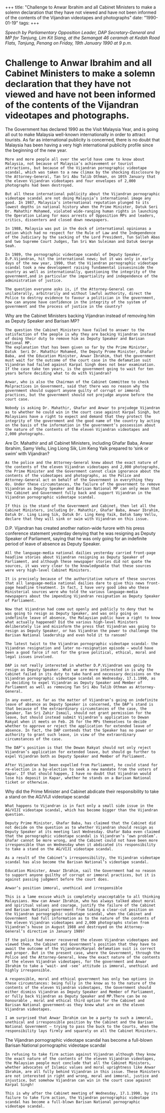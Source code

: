 +++ 
title: "Challenge to Anwar Ibrahim and all Cabinet Ministers to make a solemn declaration that they have not viewed and have not been informed of the contents of the Vijandran videotapes and photographs"
date: "1990-01-19"
tags:
+++

_Speech by Parliamentary Opposition Leader, DAP Secretary-General and MP for Tanjung, Lim Kit Siang, at the Semangat 46 ceramah at Kedah Road Flats, Tanjung, Penang on Friday, 19th January 1990 at 9 p.m._

# Challenge to Anwar Ibrahim and all Cabinet Ministers to make a solemn declaration that they have not viewed and have not been informed of the contents of the Vijandran videotapes and photographs.


The Government has declared 1990 as the Visit Malaysia Year, and is going all out to make Malaysia well-known internationally in order to attract tourists. As far as international publicity is concerned, there is no doubt that Malaysia has been having a very high international publicity profile since the beginning of the new year.</u>

	More and more people all over the world have come to know about Malaysia, not because of Malaysia’s achievement or tourist attractions, but because of the Vijandran pornographic videotape scandal, which was taken to a new climax by the shocking disclosure by the Attorney-General, Tan Sri Abu Talib Othman, on 10th January that the eleven Vijandran videotapes and four envelopes of 2,000 photographs had been destroyed.

	But all these international publicity about the Vijandran pornographic videotape scandal are not doing Malaysia’s international image any good. In 1987, Malaysia’s international reputation plunged to its lowest depths in national history when the Prime Minister, Datuk Seri Dr. Mahathir Mohamed, violated wide-ranging human rights in launching the Operation Lalang for mass arrests of Opposition MPs and leaders, critics, dissenters and closed down newspapers.

	In 1988, Malaysia was put in the dock of international opinionas a nation which had no respect for the Rule of Law and the Independence of the Judiciary by the sacking of the Lord President, Tun Salleh Abas and two Supreme Court Judges, Tan Sri Wan Suleiman and Datuk George Seah.

	In 1989, the pornographic videotape scandal of Deputy Speaker, D.P.Vijandran, hit the international news; but it was only in early days of the new year, 1990, that the Vijandran pornographic videotape scandal took a new development raising fundamental issuesinside the country as well as internationally, questioning the integrity of the government,and in particular the impartiality and independence of the administration of justice.

	The question everyone asks is, if the Attorney-General can unilaterally, arbitrarily and without lawful authority, direct the Police to destroy evidence to favour a politician in the government, how can anyone have confidence in the integrity of the system of government and the process of justice in the country?

Why are the Cabinet Ministers backing Vijandran instead of removing him as Deputy Speaker and Barisan MP?

	The question the Cabinet Ministers have failed to answer to the satisfaction of the people is why they are backing Vijandran instead of doing their duty to remove him as Deputy Speaker and Barisan National MP.
	The explanation that has been given so far by the Prime Minister, Datuk  Seri Dr. Mahathir Mohamed, the Deputy Prome Minister, Ghafar Baba, and the Education Minister, Anwar Ibrahim, that the government must wait for the outcome of the court case in the defamation suit Vijandran had failed against Karpal Singh does not bear examination. If the case take ten years, is the government going to wait for ten years before deciding what to do with Vijandran?

	Anwar, who is also the Chairman of the Cabinet Committee to check Malpractices in Government, said that there was no reason why the government should support anyone guilty of corrupt or immoral practices, but the government should not prejudge anyone before the court case.

	Nobody is asking Dr. Mahathir, Ghafar and Anwar to prejudege Vijandran as to whether he could win in the court case against Karpal Singh, but Malaysians have a right to expect and demand that they protect the integrity of the government and the good name of the country by acting on the basis of the information in the government’s possession about the nature of the contents of the eleven Vijandran videotapes and 2,000 photographs.

Are Dr. Mahathir and all Cabinet Ministers, including Ghafar Baba, Anwar Ibrahim, Samy Vellu, Ling Liong Sik, Lim Keng Yaik prepared to ‘sink or swim’ with Vijandran?

	As the police and the Attorney-General knew about the exact nature of the contents of the eleven Vijandran videotapes and 2,000 photographs, the Prime Minister and the Government cannot claim ignorance about the contents of the videotapes and photographs, as the Police and Attorney-General act on behalf of the Government in everything they do. Under these circumstances, the failure of the government to remove Vijandran as Deputy Speaker and Barisan National MP can only mean that the Cabinet and Government fully back and support Vijandran in the Vijandran pornographic videotape scandal.

	If this is the stand of the Government and Cabinet, then let all the Cabinet Ministers, including Dr. Mahathir, Ghafar Baba, Anwar Ibrahim, Datuk Dr. Ling Liong Sik, Datuk Dr. Ling Keng Yaik, Datuk Samy Vellu, declare that they will sink or swim with Vijandran on this issue.

D.P. Vijandran has created another nation-wide furore with his press conference statement yesterday denying that he was resigning as Deputy Speaker of Parliament, saying that he was only going for an indefinite period of leave of absence as Deputy Speaker.

	All the language-media national dailies yesterday carried front-page headline stories about Vijandran resigning as Deputy Speaker of Parliament, and although these newspaper stories did not quote the sources, it was very clear to the knowledgeable that these sources were very high-level Cabinet Ministers.

	It is precisely because of the authoritative nature of these sources that all language-media national dailies dare to give this news front-page headline treatment. In fact, I have very good idea who these Ministerial sources were who told the various language-media newspapers about the impending Vijandran resignation as Deputy Speaker of Parliament.

	Now that Vijandran had come out openly and publicly to deny that he was going to resign as Deputy Speaker, and was only going on indefinite leave of absence, the Malaysian public have a right to know what actually happened? Did the various high-level Ministers deliberately lie and misinform the press that Vijandran was going to resign as Deputy Speaker, or has Vijandran the power to challenge the Barisan National leadership and even hold it to ransom?

	The latest twist to the Vijandran pornographic videotape scandal- the Vijandran resignation and later no-resignation episode – would have been a good farce if not for the grave political, ethical, moral and legal issues involved.

	DAP is not really interested in whether D.P.Vijandran was going to resign as Deputy Speaker. What we are more interested in is why the Cabinet failed in its duty to take hard and necessary decisions on the Vijandran pornographic videotape scandal on Wednesday, 17.1.1990, as in deciding to expel Vijandran as Deputy Speaker and Member of Parliament as well as removing Tan Sri Abu Talib Othman as Attorney-General.

	In any event, as far as the matter of Vijandran’s going on indefinite leave of absence as Deputy Speaker is concerned, the DAP’s stand is that because of the extraordinary circumstances of the case, the Speaker, Tan Sri Zahir Ismail, should not grant permission for the leave, but should instead submit Vijandran’s application to Dewan Rakyat when it meets on Feb. 26 for the MPs themselves to decide whether to approve or reject the application for extended leave of absence. In fact, the DAP contends that the Speaker has no power or authority to grant such leave, in view of the extraordinary circumstances of the case.

	The DAP’s position is that the Dewan Rakyat should not only reject Vijandran’s application for extended leave, but should go further to expel Vijandran both as Deputy Speaker and Member of Parliament.

	After Vijandran had been expelled from Parliament, he could stand for re-election in a by-election to seek a new mandate from the voters of Kapar. If that should happen, I have no doubt that Vijandran would lose his deposit in Kapar, whether he stands on a Barisan National ticket or otherwise.

Why did the Prime Minister and Cabinet abdicate their responsibility to take a stand on the AG/VIJI videotape scandal

	What happens to Vijandran is in fact only a small side issue in the AG/VIJI videotape scandal, which has become bigger than the Vijandran question.

	Deputy Prime Minister, Ghafar Baba, has claimed that the Cabinet did not decide on the question as to whether Vijandran should resign as Deputy Speaker at its meeting last Wednesday. Ghafar Baba even claimed that the pornographic videotape scandal is Vijandran’s ‘own problem’. Ghafar cannot be more wrong, and the Cabinet could not have been more irresponsible than on Wednesday when it abdicated its responsibility to take a stand on the AG/VIJI videotape scandal.

	As a result of the Cabinet’s irresponsibility, the Vijandran videotape scandal has also become the Barisan National’s videotape scandal.

	Education Minister, Anwar Ibrahim, sail the Government had no reason to support anyone guilthy of corrupt or immoral practices, but it is against passing judgment before the court does.

	Anwar’s position immoral, unethical and irresponsible

	This is a lame excuse which is completely unacceptable to all thinking Malaysians. How can Anwar Ibrahim, who has always talked about moral and spiritual values and courage, justify the failure of the Cabinet and Barisan National government from taking a clear-cut position on the Vijandran pornographic videotape scandal, when the Cabinet and Government  had full information as to the nature of the contents of the eleven Vijandran videotapes and 2,000 photographs stolen from Vijandran’s house in August 1988 and destroyed on the Attorney-General’s directive in January 1989?

	If the police had never recovered the eleven Vijandran videotapes and viewed them, the Cabinet and Government’s position that they have to await the outcome of the Vijandran/Karpal defamation suit is correct and proper. But in the present case, where the Government, through the Police and the Attorney-General, knew the exact nature of the contents of the eleven Vijandran videotapes, for the government and Anwar Ibrahim to take a ‘wait- and -see’ attitude is immoral, unethical and highly irresponsible.

	A responsible, moral and ethical government has only two options in these circumstances: being fully in the know as to the nature of the contents of the eleven Vijandran videotapes, the Government should either dismiss Vijandran as Deputy Speaker and Member of Parliament, or fully back Vijandran as Deputy Speaker and MP.There can be no honourable , moral and ethical third option for the Cabinet and Barisan National government-as they knew what are on the eleven Vijandran videotapes.

	I am surprised that Anwar Ibrahim can be a party to such a immoral, unethical and irresponsible position by the Cabinet and the Barisan National Government – trying to pass the buck to the Courts, when the responsibility lays firmly and squarely on all the Cabinet Ministers.

The Vijandran pornographic videotape scandal has become a full-blown Barisan National pornographic videotape scandal

	In refusing to take firm action against Vijandran although they know the exact nature of the contents of the eleven Vijandran videotapes, the Malaysian people must conclude that all the Cabinet Ministers, whether advocates of Islamic values and moral uprightness like Anwar Ibrahim, are all fully behind Vijandran in this issue. These Ministers are not interested in right and wrong, moral and immoral, justice and injustice, but somehow Vijandran can win in the court case against Karpal Singh!

	This is why after the Cabinet meeting of Wednesday, 17.1.1990, by its failure to take firm action, the Vijandran pornographic videotape scandal has become a full-blown Barisan National pornographic videotape scandal. 
 
